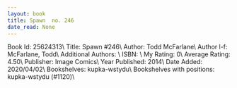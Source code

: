 ```yaml
---
layout: book
title: Spawn  no. 246
date_read: None
---
```


Book Id: 25624313\ 
Title: Spawn #246\ 
Author: Todd McFarlane\ 
Author l-f: McFarlane, Todd\ 
Additional Authors: \ 
ISBN: \ 
My Rating: 0\ 
Average Rating: 4.50\ 
Publisher: Image Comics\ 
Year Published: 2014\ 
Date Added: 2020/04/02\ 
Bookshelves: kupka-wstydu\ 
Bookshelves with positions: kupka-wstydu (#1120)\ 

